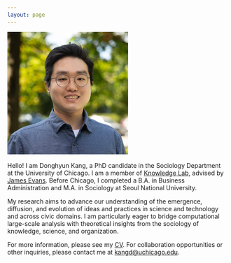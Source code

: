 ```yaml
---
layout: page
---
```

![Donghyun Kang](/assets/img/photo.png)

Hello! I am Donghyun Kang, a PhD candidate in the Sociology Department at the University of Chicago. I am a member of [Knowledge Lab](https://www.knowledgelab.org/), advised by [James Evans](https://sociology.uchicago.edu/directory/James-A-Evans). Before Chicago, I completed a B.A. in Business Administration and M.A. in Sociology at Seoul National University.

My research aims to advance our understanding of the emergence, diffusion, and evolution of ideas and practices in science and technology and across civic domains. I am particularly eager to bridge computational large-scale analysis with theoretical insights from the sociology of knowledge, science, and organization.

For more information, please see my [CV](https://www.dropbox.com/scl/fi/oarnlwd4bplewwm7opgzm/Donghyun_Kang_CV_Feb_2024.pdf?rlkey=k1xni74gdkkq96lhr7onyauog&raw=1). For collaboration opportunities or other inquiries, please contact me at [kangd@uchicago.edu](mailto:kangd@uchicago.edu).
